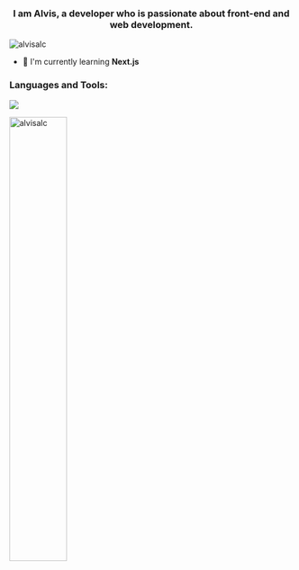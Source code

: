 <h3 align="center">I am Alvis, a developer who is passionate about front-end and web development.</h3>

<p align="left"> <img src="https://komarev.com/ghpvc/?username=alvisalc&label=Profile%20views&color=0e75b6&style=flat" alt="alvisalc" /> </p>

- 🌱 I'm currently learning **Next.js**

<h3 align="left">Languages and Tools:</h3>

<p>
<img src="https://skillicons.dev/icons?i=html,css,js,ts,react,tailwind,sass,postgres,mongodb,nextjs,vercel"/>
</p>

<p>
  <img align="left" src="https://github-readme-stats-sigma-five.vercel.app/api/top-langs?username=alvisalc&show_icons=true&locale=en&layout=compact" alt="alvisalc" style="width: 45%;" />
</p>


